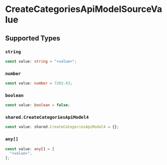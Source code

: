 # CreateCategoriesApiModelSourceValue


## Supported Types

### `string`

```typescript
const value: string = "<value>";
```

### `number`

```typescript
const value: number = 7263.43;
```

### `boolean`

```typescript
const value: boolean = false;
```

### `shared.CreateCategoriesApiModel4`

```typescript
const value: shared.CreateCategoriesApiModel4 = {};
```

### `any[]`

```typescript
const value: any[] = [
  "<value>",
];
```

